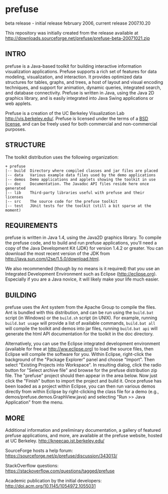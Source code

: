 prefuse
=======
beta release - initial release february 2006, current release 2007.10.20

This repository was initially created from the release available at http://downloads.sourceforge.net/prefuse/prefuse-beta-20071021.zip

INTRO
-----

prefuse is a Java-based toolkit for building interactive information
visualization applications. Prefuse supports a rich set of features for data
modeling, visualization, and interaction. It provides optimized data
structures for tables, graphs, and trees, a host of layout and visual encoding
techniques, and support for animation, dynamic queries, integrated search, and
database connectivity. Prefuse is written in Java, using the Java 2D graphics
library, and is easily integrated into Java Swing applications or web applets.

Prefuse is a creation of the UC Berkeley Visualization Lab <http://vis.berkeley.edu/>.
Prefuse is licensed under the terms of a 
[BSD license](https://github.com/prefuse/Prefuse/blob/master/license-prefuse.txt), 
and can be freely used for both commercial and non-commercial purposes.

STRUCTURE
---------

The toolkit distribution uses the following organization:

```
+ prefuse
|-- build  Directory where compiled classes and jar files are placed
|-- data   Various example data files used by the demo applications
|-- demos  Demo applications and applets showing the toolkit in use
|-- doc    Documentation. The Javadoc API files reside here once generated
|-- lib    Third-party libraries useful with prefuse and their licenses
|-- src    The source code for the prefuse toolkit
|-- test   JUnit tests for the toolkit (still a bit sparse at the moment)
```

REQUIREMENTS
------------

prefuse is written in Java 1.4, using the Java2D graphics library. To compile
the prefuse code, and to build and run prefuse applications, you'll need a
copy of the Java Development Kit (JDK) for version 1.4.2 or greater. You can
download the most recent version of the JDK from
<http://java.sun.com/j2se/1.5.0/download.html>.

We also recommended (though by no means is it required) that you use an
Integrated Development Environment such as Eclipse (<http://eclipse.org>).
Especially if you are a Java novice, it will likely make your life much easier.

BUILDING
--------

prefuse uses the Ant system from the Apache Group to compile the files. Ant is
bundled with this distribution, and can be run using the `build.bat` script
(in Windows) or the `build.sh` script (in UNIX). For example, running
`build.bat usage` will provide a list of available commands, `build.bat all`
will compile the toolkit and demos into jar files, running `build.bat api`
will generate the html API documentation for the toolkit in the doc directory.

Alternatively, you can use the Eclipse integrated development environment
(available for free at <http://ww.eclipse.org>) to load the source files, then
Eclipse will compile the software for you. Within Eclipse, right-click the
background of the "Package Explorer" panel and choose "Import". Then select
"Existing Projects into Workspace". In resulting dialog, click the radio
button for "Select archive file" and browse for the prefuse distribution
zip file. The "prefuse" project should then appear in the area below.
Now just click the "Finish" button to import the project and build it.
Once prefuse has been loaded as a project within Eclipse, you
can then run various demos directly from within Eclipse by right-clicking the
class file for a demo (e.g., demos/prefuse.demos.GraphView.java) and
selecting "Run >> Java Application" from the menu.

MORE
----

Additional information and preliminary documentation, a gallery of featured
prefuse applications, and more, are available at the prefuse website, hosted
at UC Berkeley. <http://kneecap.ist.berkeley.edu/>

SourceForge hosts a help forum: <https://sourceforge.net/p/prefuse/discussion/343013/>

StackOverflow questions: <https://stackoverflow.com/questions/tagged/prefuse>

Academic publication by the initial developers: <http://doi.acm.org/10.1145/1054972.1055031>  